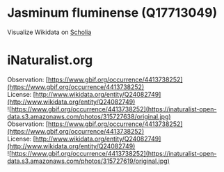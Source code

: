 
Jasminum fluminense (Q17713049)
===============================
  
Visualize Wikidata on [Scholia](https://scholia.toolforge.org/taxon/Q17713049)
# iNaturalist.org
  
Observation: [https://www.gbif.org/occurrence/4413738252](https://www.gbif.org/occurrence/4413738252)  
License: [http://www.wikidata.org/entity/Q24082749](http://www.wikidata.org/entity/Q24082749)  
![https://www.gbif.org/occurrence/4413738252](https://inaturalist-open-data.s3.amazonaws.com/photos/315727638/original.jpg)  
Observation: [https://www.gbif.org/occurrence/4413738252](https://www.gbif.org/occurrence/4413738252)  
License: [http://www.wikidata.org/entity/Q24082749](http://www.wikidata.org/entity/Q24082749)  
![https://www.gbif.org/occurrence/4413738252](https://inaturalist-open-data.s3.amazonaws.com/photos/315727619/original.jpg)